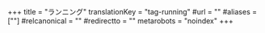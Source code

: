 +++
title = "ランニング"
translationKey = "tag-running"
#url = ""
#aliases = [""]
#relcanonical = ""
#redirectto = ""
metarobots = "noindex"
+++
